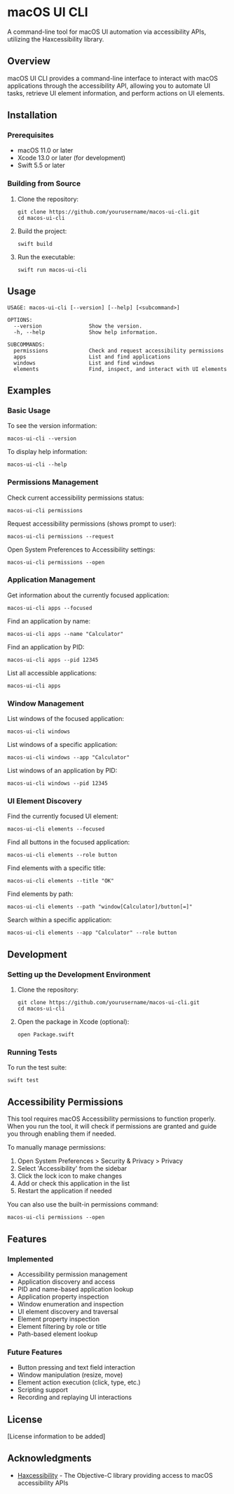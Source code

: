 # macOS UI CLI

A command-line tool for macOS UI automation via accessibility APIs, utilizing the Haxcessibility library.

## Overview

macOS UI CLI provides a command-line interface to interact with macOS applications through the accessibility API, allowing you to automate UI tasks, retrieve UI element information, and perform actions on UI elements.

## Installation

### Prerequisites

- macOS 11.0 or later
- Xcode 13.0 or later (for development)
- Swift 5.5 or later

### Building from Source

1. Clone the repository:
   ```
   git clone https://github.com/yourusername/macos-ui-cli.git
   cd macos-ui-cli
   ```

2. Build the project:
   ```
   swift build
   ```

3. Run the executable:
   ```
   swift run macos-ui-cli
   ```

## Usage

```
USAGE: macos-ui-cli [--version] [--help] [<subcommand>]

OPTIONS:
  --version               Show the version.
  -h, --help              Show help information.

SUBCOMMANDS:
  permissions             Check and request accessibility permissions
  apps                    List and find applications
  windows                 List and find windows
  elements                Find, inspect, and interact with UI elements
```

## Examples

### Basic Usage

To see the version information:
```
macos-ui-cli --version
```

To display help information:
```
macos-ui-cli --help
```

### Permissions Management

Check current accessibility permissions status:
```
macos-ui-cli permissions
```

Request accessibility permissions (shows prompt to user):
```
macos-ui-cli permissions --request
```

Open System Preferences to Accessibility settings:
```
macos-ui-cli permissions --open
```

### Application Management

Get information about the currently focused application:
```
macos-ui-cli apps --focused
```

Find an application by name:
```
macos-ui-cli apps --name "Calculator"
```

Find an application by PID:
```
macos-ui-cli apps --pid 12345
```

List all accessible applications:
```
macos-ui-cli apps
```

### Window Management

List windows of the focused application:
```
macos-ui-cli windows
```

List windows of a specific application:
```
macos-ui-cli windows --app "Calculator"
```

List windows of an application by PID:
```
macos-ui-cli windows --pid 12345
```

### UI Element Discovery

Find the currently focused UI element:
```
macos-ui-cli elements --focused
```

Find all buttons in the focused application:
```
macos-ui-cli elements --role button
```

Find elements with a specific title:
```
macos-ui-cli elements --title "OK"
```

Find elements by path:
```
macos-ui-cli elements --path "window[Calculator]/button[=]"
```

Search within a specific application:
```
macos-ui-cli elements --app "Calculator" --role button
```

## Development

### Setting up the Development Environment

1. Clone the repository:
   ```
   git clone https://github.com/yourusername/macos-ui-cli.git
   cd macos-ui-cli
   ```

2. Open the package in Xcode (optional):
   ```
   open Package.swift
   ```

### Running Tests

To run the test suite:
```
swift test
```

## Accessibility Permissions

This tool requires macOS Accessibility permissions to function properly. When you run the tool, it will check if permissions are granted and guide you through enabling them if needed.

To manually manage permissions:

1. Open System Preferences > Security & Privacy > Privacy
2. Select 'Accessibility' from the sidebar
3. Click the lock icon to make changes
4. Add or check this application in the list
5. Restart the application if needed

You can also use the built-in permissions command:
```
macos-ui-cli permissions --open
```

## Features

### Implemented
- Accessibility permission management
- Application discovery and access
- PID and name-based application lookup
- Application property inspection
- Window enumeration and inspection
- UI element discovery and traversal
- Element property inspection
- Element filtering by role or title
- Path-based element lookup

### Future Features
- Button pressing and text field interaction
- Window manipulation (resize, move)
- Element action execution (click, type, etc.)
- Scripting support
- Recording and replaying UI interactions

## License

[License information to be added]

## Acknowledgments

- [Haxcessibility](https://github.com/nst/Haxcessibility) - The Objective-C library providing access to macOS accessibility APIs